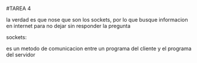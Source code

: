 #TAREA 4

la verdad es que nose que son los sockets, por lo que busque informacion en internet para no dejar sin responder la pregunta

sockets:

es un metodo de comunicacion entre un programa del cliente y el programa del servidor